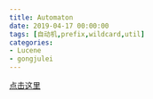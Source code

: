 ```yaml
---
title: Automaton
date: 2019-04-17 00:00:00
tags: [自动机,prefix,wildcard,util]
categories:
- Lucene
- gongjulei
---
```


[点击这里](https://www.amazingkoala.com.cn/unsupported/Automaton.html)
